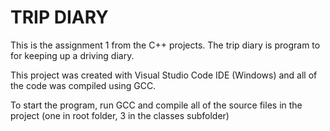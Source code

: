 # TRIP DIARY

This is the assignment 1 from the C++ projects. The trip diary is program to for keeping up a driving diary.

This project was created with Visual Studio Code IDE (Windows) and all of the code was compiled using GCC.

To start the program, run GCC and compile all of the source files in the project (one in root folder, 3 in the classes subfolder)
